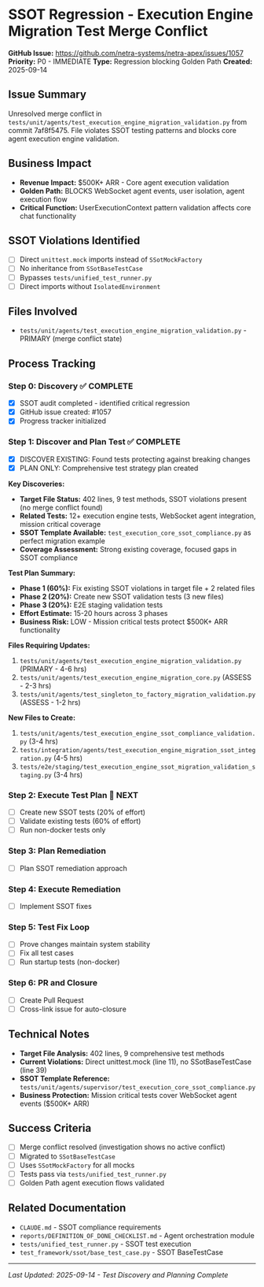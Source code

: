 # SSOT Regression - Execution Engine Migration Test Merge Conflict

**GitHub Issue:** https://github.com/netra-systems/netra-apex/issues/1057
**Priority:** P0 - IMMEDIATE
**Type:** Regression blocking Golden Path
**Created:** 2025-09-14

## Issue Summary
Unresolved merge conflict in `tests/unit/agents/test_execution_engine_migration_validation.py` from commit 7af8f5475. File violates SSOT testing patterns and blocks core agent execution engine validation.

## Business Impact
- **Revenue Impact:** $500K+ ARR - Core agent execution validation
- **Golden Path:** BLOCKS WebSocket agent events, user isolation, agent execution flow
- **Critical Function:** UserExecutionContext pattern validation affects core chat functionality

## SSOT Violations Identified
- [ ] Direct `unittest.mock` imports instead of `SSotMockFactory`
- [ ] No inheritance from `SSotBaseTestCase`
- [ ] Bypasses `tests/unified_test_runner.py`
- [ ] Direct imports without `IsolatedEnvironment`

## Files Involved
- `tests/unit/agents/test_execution_engine_migration_validation.py` - PRIMARY (merge conflict state)

## Process Tracking

### Step 0: Discovery ✅ COMPLETE
- [x] SSOT audit completed - identified critical regression
- [x] GitHub issue created: #1057
- [x] Progress tracker initialized

### Step 1: Discover and Plan Test ✅ COMPLETE
- [x] DISCOVER EXISTING: Found tests protecting against breaking changes
- [x] PLAN ONLY: Comprehensive test strategy plan created

**Key Discoveries:**
- **Target File Status:** 402 lines, 9 test methods, SSOT violations present (no merge conflict found)
- **Related Tests:** 12+ execution engine tests, WebSocket agent integration, mission critical coverage
- **SSOT Template Available:** `test_execution_core_ssot_compliance.py` as perfect migration example
- **Coverage Assessment:** Strong existing coverage, focused gaps in SSOT compliance

**Test Plan Summary:**
- **Phase 1 (60%):** Fix existing SSOT violations in target file + 2 related files
- **Phase 2 (20%):** Create new SSOT validation tests (3 new files)
- **Phase 3 (20%):** E2E staging validation tests
- **Effort Estimate:** 15-20 hours across 3 phases
- **Business Risk:** LOW - Mission critical tests protect $500K+ ARR functionality

**Files Requiring Updates:**
1. `tests/unit/agents/test_execution_engine_migration_validation.py` (PRIMARY - 4-6 hrs)
2. `tests/unit/agents/test_execution_engine_migration_core.py` (ASSESS - 2-3 hrs)
3. `tests/unit/agents/test_singleton_to_factory_migration_validation.py` (ASSESS - 1-2 hrs)

**New Files to Create:**
1. `tests/unit/agents/test_execution_engine_ssot_compliance_validation.py` (3-4 hrs)
2. `tests/integration/agents/test_execution_engine_migration_ssot_integration.py` (4-5 hrs)
3. `tests/e2e/staging/test_execution_engine_ssot_migration_validation_staging.py` (3-4 hrs)

### Step 2: Execute Test Plan 🔄 NEXT
- [ ] Create new SSOT tests (20% of effort)
- [ ] Validate existing tests (60% of effort)
- [ ] Run non-docker tests only

### Step 3: Plan Remediation
- [ ] Plan SSOT remediation approach

### Step 4: Execute Remediation
- [ ] Implement SSOT fixes

### Step 5: Test Fix Loop
- [ ] Prove changes maintain system stability
- [ ] Fix all test cases
- [ ] Run startup tests (non-docker)

### Step 6: PR and Closure
- [ ] Create Pull Request
- [ ] Cross-link issue for auto-closure

## Technical Notes
- **Target File Analysis:** 402 lines, 9 comprehensive test methods
- **Current Violations:** Direct unittest.mock (line 11), no SSotBaseTestCase (line 39)
- **SSOT Template Reference:** `tests/unit/agents/supervisor/test_execution_core_ssot_compliance.py`
- **Business Protection:** Mission critical tests cover WebSocket agent events ($500K+ ARR)

## Success Criteria
- [ ] Merge conflict resolved (investigation shows no active conflict)
- [ ] Migrated to `SSotBaseTestCase`
- [ ] Uses `SSotMockFactory` for all mocks
- [ ] Tests pass via `tests/unified_test_runner.py`
- [ ] Golden Path agent execution flows validated

## Related Documentation
- `CLAUDE.md` - SSOT compliance requirements
- `reports/DEFINITION_OF_DONE_CHECKLIST.md` - Agent orchestration module
- `tests/unified_test_runner.py` - SSOT test execution
- `test_framework/ssot/base_test_case.py` - SSOT BaseTestCase

---
*Last Updated: 2025-09-14 - Test Discovery and Planning Complete*